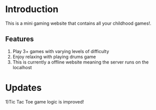 # Introduction
  This is a mini gaming website that contains all your childhood games!.
## Features
  1) Play 3+ games with varying levels of difficulty
  2) Enjoy relaxing with playing drums game
  3) This is currently a offline website meaning the server runs on the localhost
# Updates
  1)Tic Tac Toe game logic is improved!
